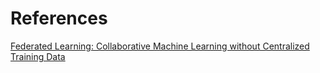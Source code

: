 # References

[Federated Learning: Collaborative Machine Learning without Centralized Training Data](https://ai.googleblog.com/2017/04/federated-learning-collaborative.html)
